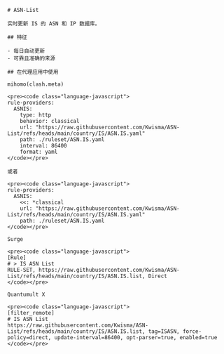 
    # ASN-List
    
    实时更新 IS 的 ASN 和 IP 数据库。
    
    ## 特征
    
    - 每日自动更新
    - 可靠且准确的来源
    
    ## 在代理应用中使用
    
    mihomo(clash.meta)
   
    <pre><code class="language-javascript">
    rule-providers:
      ASNIS:
        type: http
        behavior: classical
        url: "https://raw.githubusercontent.com/Kwisma/ASN-List/refs/heads/main/country/IS/ASN.IS.yaml"
        path: ./ruleset/ASN.IS.yaml
        interval: 86400
        format: yaml
    </code></pre>

    或者

    <pre><code class="language-javascript">
    rule-providers:
      ASNIS:
        <<: *classical
        url: "https://raw.githubusercontent.com/Kwisma/ASN-List/refs/heads/main/country/IS/ASN.IS.yaml"
        path: ./ruleset/ASN.IS.yaml
    </code></pre>
    
    Surge
    
    <pre><code class="language-javascript">
    [Rule]
    # > IS ASN List
    RULE-SET, https://raw.githubusercontent.com/Kwisma/ASN-List/refs/heads/main/country/IS/ASN.IS.list, Direct
    </code></pre>
    
    Quantumult X
    
    <pre><code class="language-javascript">
    [filter_remote]
    # IS ASN List
    https://raw.githubusercontent.com/Kwisma/ASN-List/refs/heads/main/country/IS/ASN.IS.list, tag=ISASN, force-policy=direct, update-interval=86400, opt-parser=true, enabled=true
    </code></pre>
    